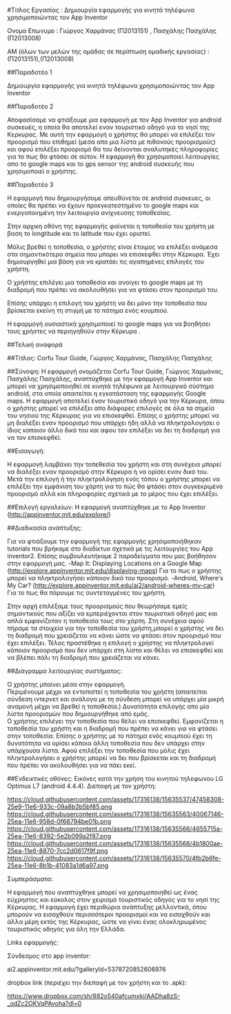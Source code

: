 #Τίτλος Εργασίας : Δημιουργία εφαρμογής για κινητά τηλέφωνα χρησιμοποιώντας τον App Inventor

Ονομα Επωνυμο : Γιώργος Χαρμάνας (Π2013151) , Πασχάλης Πασχάλης (Π2013008)

ΑΜ (όλων των μελών της ομάδας σε περίπτωση ομαδικής εργασίας) : (Π2013151),(Π2013008)

##Παραδοτέο 1

Δημιουργία εφαρμογής για κινητά τηλέφωνα χρησιμοποιώντας τον App Inventor

##Παραδοτέο 2

Αποφασίσαμε να φτιάξουμε μια εφαρμογή με τον App Inventor για android συσκευές,
η οποία θα αποτελεί εναν τουριστικό οδηγό για το νησί της Κερκυρας.
Με αυτή την εφαρμογή ο χρήστης θα μπορεί να επιλέξει τον προορισμό που
επιθημεί (μεσα απο μια λίστα με πιθανούς προορισμούς) και αφού επιλέξει προορισμό
θα του δείνονται αναλυτηκές πληροφορίες για το πως θα φτάσει σε αύτον.
Η εφαρμογή θα χρησιμοποιεί λειτουργίες απο το google maps και το gps sensor 
της android συσκευής που χρησιμοποιεί ο χρήστης.

##Παραδοτέο 3

Η εφαρμογή που δημιουργήσαμε απευθύνεται σε android συσκευες, 
οι οποίες θα πρέπει να έχουν προεγκατεστημένο το google maps και 
ενεργοποιημένη την λειτουργία ανίχνευσης τοποθεσίας.

Στην αρχικη οθόνη της εφαρμογής φαίνεται η τοποθεσία του χρήστη με βαση το longtitude και το latitude που έχει οριστεί.
 
Μόλις βρεθεί η τοποθεσία, ο χρήστης είναι έτοιμος να επιλέξει ανάμεσα στα σημαντικότερα σημεία που μπορει να επισκεφθει στην Κέρκυρα.
Έχει δημιουργηθεί μια βάση για να κρατάει τις αγαπημένες επιλογές του χρήστη.

Ο χρήστης επιλέγει μια τοποθεσία και ανοίγει το google maps με τη διαδρομή που πρέπει να ακολουθήσει για να φτάσει στον προορισμό του.

Επίσης υπάρχει η επιλογή του χρήστη να δει μόνο την τοποθεσία που βρίσκεται εκείνη τη στιγμή με το πάτημα ενός κουμπιού.


Η εφαρμογή ουσιαστικά χρησιμοποιεί το google maps για να βοηθήσει τους χρήστες να περιηγηθούν στην Κέρκυρα . 



##Τελική αναφορά

##Τίτλος: 
Corfu Tour Guide, Γιώργος Χαρμάνας, Πασχάλης Πασχάλης

##Σύνοψη: 
Η εφαρμογή ονομάζεται Corfu Tour Guide, Γιώργος Χαρμάνας, Πασχάλης Πασχάλης, αναπτύχθηκε με την εφαρμογή Αpp Inventor και μπορεί να χρησιμοποιηθεί σε κινητά τηλέφωνα με λειτουργικό σύστημα android, στα οποία απαιτείται η εγκατάσταση της εφαρμογής Google maps. 
Η εφαρμογή αποτελεί έναν τουριστικό οδηγό για την Κέρκυρα, όπου ο χρήστης μπορεί να επιλέξει απο διάφορες επιλογές σε όλα τα σημεία του νησιού της Κέρκυρας για να επισκεφθεί. 
Επίσης ο χρήστης μπορεί να μη διαλέξει εναν προορισμό που υπάρχει ήδη αλλά να πληκτρολογήσει ο ίδιος καποιον άλλο δικό του και αφου τον επιλέξει να δει τη διαδρομή για να τον επισκεφθεί.

##Eισαγωγή:

Η εφαρμογή λαμβάνει την τοπεθεσία του χρήστη και στη συνέχεια μπορεί να διαλέξει εναν προορισμό στην Κέρκυρα ή να ορίσει εναν δικό του.
Μετά την επιλογή ή την πληκτρολόγηση ενός τόπου ο χρήστης μπορεί να επιλέξει την εμφάνιση του χάρτη για το πώς θα φτάσει στον συγκεκριμένο προορισμό αλλά και πληροφορίες σχετικά με το μέρος που έχει επιλέξει.

##Eπιλογή εργαλείων: 
Η εφαρμογή αναπτύχθηκε με το App Inventor (http://appinventor.mit.edu/explore/)

##Διαδικασία ανάπτυξης:

Για να φτιάξουμε την εφαρμογή της εφαρμογής χρησιμοποιήθηκαν tutorials που βρήκαμε στο διαδίκτυο σχετικά με τις λειτουργίες του App inventor2. Επίσης συμβουλευτήκαμε 2 παραδείγματα που μας βοήθησαν στην εφαρμογή μας.
-Map It: Displaying Locations on a Google Map (http://explore.appinventor.mit.edu/displaying-maps) Για το πως ο χρήστης μπορεί να πληκτρολογήσει κάποιον δικό του προορισμό.
-Android, Where's My Car? (http://explore.appinventor.mit.edu/ai2/android-wheres-my-car) Για το πως θα πάρουμε τις συντεταγμένες του χρήστη.

Στην αρχή επιλέξαμε τους προορισμούς που θεωρήσαμε εμείς σημαντικούς που αξίζει να εμπεριέχονται στον τουριστικό οδηγό μας και απλά εμφανίζοταν η τοποθεσία τους στο χάρτη.
Στη συνέχεια αφού πήραμε τα στοιχεία για την τοποθεσία του χρήστη,μπορεί ο χρήστης να δει τη διαδρομή που χρειάζεται να κάνει ώστε να φτάσει στον προορισμό που έχει επιλέξει.
Τέλος προστέθηκε η επιλογή ο χρήστης να πληκτρολογεί κάποιον προορισμό που δεν υπάρχει στη λίστα και θέλει να επισκεφθεί και να βλέπει πάλι τη διαδρομή που χρειάζεται να κάνει.

##Διάγραμμα λειτουργίας συστήματος:

Ο χρήστης μπαίνει μέσα στην εφαρμογή.                                             
Περιμένουμε μέχρι να εντοπιστεί η τοποθεσία του χρήστη (απαιτείται σύνδεση ιντερνετ και ανάλογα με τη σύνδεση μπορεί να υπάρχει μία μικρή αναμονή μέχρι να βρεθεί η τοποθεσία.)
Δυνατότητα επιλογής απο μία λίστα προορισμών που δημιουργήθηκε από εμάς.            
Ο χρήστης επιλέγει την τοποθεσία που θέλει να επισκεφθεί.
Εμφανίζεται η τοποθεσία του χρήστη και η διαδρομή που πρέπει να κάνει για να φτάσει στην τοποθεσία.
Επίσης ο χρήστης με το πάτημα ενός κουμπιού έχει τη δυνατότητα να ορίσει κάποια άλλη τοποθεσία που δεν υπάρχει στην υπάρχουσα λίστα.
Αφού επιλέξει την τοποθεσία που μόλις έχει πληκτρολογήσει ο χρήστης μπορεί να δει που βρίσκεται και τη διαδρομή που πρέπει να ακολουθήσει για να πάει εκεί.                                                    


##Ενδεικτικές οθόνες: 
Εικόνες κατά την χρήση του κινητού τηλεφωνου  LG Optimus L7 (android 4.4.4).
Διεπαφή με τον χρήστη:

https://cloud.githubusercontent.com/assets/17316138/15635537/47458308-25e9-11e6-933c-09a8b3b5bf85.png
https://cloud.githubusercontent.com/assets/17316138/15635563/40067146-25ea-11e6-958d-0f68794be01b.png
https://cloud.githubusercontent.com/assets/17316138/15635566/4655715a-25ea-11e6-8392-5e2b099a2f87.png
https://cloud.githubusercontent.com/assets/17316138/15635568/4b1800ae-25ea-11e6-8870-7cc2d0617f9f.png
https://cloud.githubusercontent.com/assets/17316138/15635570/4fb2b6fe-25ea-11e6-8b1b-41083a1d6a97.png

Συμπεράσματα:

H εφαρμογή που αναπτύχθηκε μπορεί να χρησιμοποιηθεί ως ένας εύχρηστος και εύκολος στον χειρισμό τουριστικός οδηγός για το νησί της Κέρκυρας. 
Η εφαρμογή έχει περιθώρια ανάπτυξης μελλοντικά, όπου μπορούν να εισαχθούν περισσότεροι προορισμοί και να εισαχθούν και άλλα μέρη εκτός της Κέρκυρας, 
ώστε να γίνει ένας ολοκληρωμένος τουριστικός οδηγός για όλη την Ελλάδα.

Links εφαρμογής:

Σύνδεσμος στο app inventor:

ai2.appinventor.mit.edu/?galleryId=5378720852606976


dropbox link (περιέχει την διεπαφή με τον χρήστη και το .apk):

https://www.dropbox.com/sh/882o540afcumxkj/AADha8zS-_odZc2OKVqPAvoha?dl=0






